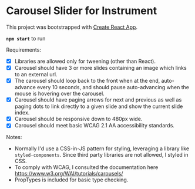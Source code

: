 # Carousel Slider for Instrument 

This project was bootstrapped with [Create React App](https://github.com/facebook/create-react-app).

**`npm start`** to run

Requirements:
- [x] Libraries are allowed only for tweening (other than React).
- [x] Carousel should have 3 or more slides containing an image which links to an external url.
- [x] The carousel should loop back to the front when at the end, auto-advance every 10 seconds,
and should pause auto-advancing when the mouse is hovering over the carousel.
- [x] Carousel should have paging arrows for next and previous as well as paging dots to link directly
to a given slide and show the current slide index.
- [x] Carousel should be responsive down to 480px wide.
- [x] Carousel should meet basic WCAG 2.1 AA accessibility standards.

Notes:
- Normally I'd use a CSS-in-JS pattern for styling, leveraging a library like `styled-components`. Since third party libraries are not allowed, I styled in CSS.
- To comply with WCAG, I consulted the documentation here https://www.w3.org/WAI/tutorials/carousels/
- PropTypes is included for basic type checking. 
